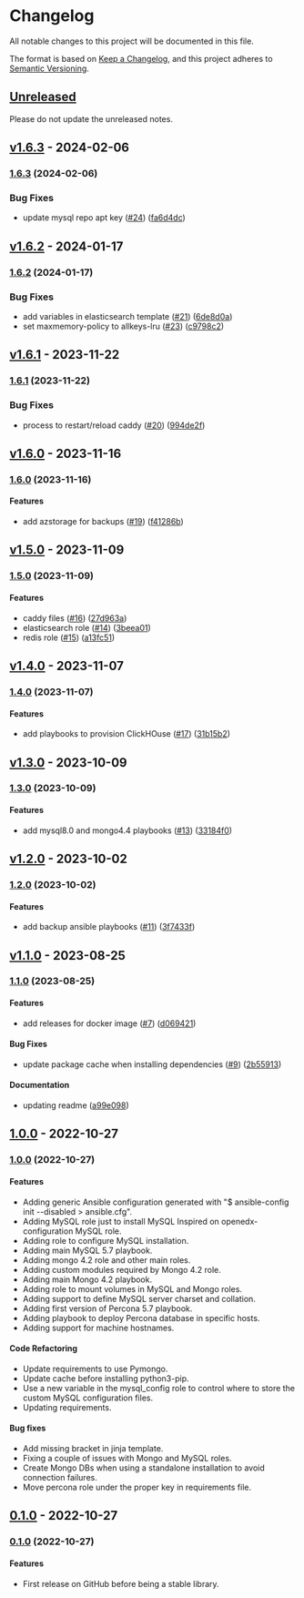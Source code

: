 # Changelog

All notable changes to this project will be documented in this file.

The format is based on [Keep a Changelog](https://keepachangelog.com/en/1.0.0/),
and this project adheres to [Semantic Versioning](https://semver.org/spec/v2.0.0.html).

## [Unreleased](https://github.com/eduNEXT/atlas-ansible-utils/compare/v1.6.3...HEAD)

Please do not update the unreleased notes.

<!-- Content should be placed here -->
## [v1.6.3](https://github.com/eduNEXT/atlas-ansible-utils/compare/v1.6.2...v1.6.3) - 2024-02-06

### [1.6.3](https://github.com/eduNEXT/atlas-ansible-utils/compare/v1.6.2...v1.6.3) (2024-02-06)

### Bug Fixes

- update mysql repo apt key ([#24](https://github.com/eduNEXT/atlas-ansible-utils/issues/24)) ([fa6d4dc](https://github.com/eduNEXT/atlas-ansible-utils/commit/fa6d4dc66251cc1c8744c6d5df6ab15a5de72421))

## [v1.6.2](https://github.com/eduNEXT/atlas-ansible-utils/compare/v1.6.1...v1.6.2) - 2024-01-17

### [1.6.2](https://github.com/eduNEXT/atlas-ansible-utils/compare/v1.6.1...v1.6.2) (2024-01-17)

### Bug Fixes

- add variables in elasticsearch template ([#21](https://github.com/eduNEXT/atlas-ansible-utils/issues/21)) ([6de8d0a](https://github.com/eduNEXT/atlas-ansible-utils/commit/6de8d0aec593f647cf6f9fd3b807fe1b05105491))
- set maxmemory-policy to allkeys-lru ([#23](https://github.com/eduNEXT/atlas-ansible-utils/issues/23)) ([c9798c2](https://github.com/eduNEXT/atlas-ansible-utils/commit/c9798c20a126ce47b8a0790390fdb8ec7ba3bf5e))

## [v1.6.1](https://github.com/eduNEXT/atlas-ansible-utils/compare/v1.6.0...v1.6.1) - 2023-11-22

### [1.6.1](https://github.com/eduNEXT/atlas-ansible-utils/compare/v1.6.0...v1.6.1) (2023-11-22)

### Bug Fixes

- process to restart/reload caddy ([#20](https://github.com/eduNEXT/atlas-ansible-utils/issues/20)) ([994de2f](https://github.com/eduNEXT/atlas-ansible-utils/commit/994de2f326faa177b84a3cdd0db62019458e2db8))

## [v1.6.0](https://github.com/eduNEXT/atlas-ansible-utils/compare/v1.5.0...v1.6.0) - 2023-11-16

### [1.6.0](https://github.com/eduNEXT/atlas-ansible-utils/compare/v1.5.0...v1.6.0) (2023-11-16)

#### Features

- add azstorage for backups ([#19](https://github.com/eduNEXT/atlas-ansible-utils/issues/19)) ([f41286b](https://github.com/eduNEXT/atlas-ansible-utils/commit/f41286bb023fd048d0e21eea64d4f0781ce7c5d3))

## [v1.5.0](https://github.com/eduNEXT/atlas-ansible-utils/compare/v1.4.0...v1.5.0) - 2023-11-09

### [1.5.0](https://github.com/eduNEXT/atlas-ansible-utils/compare/v1.4.0...v1.5.0) (2023-11-09)

#### Features

- caddy files ([#16](https://github.com/eduNEXT/atlas-ansible-utils/issues/16)) ([27d963a](https://github.com/eduNEXT/atlas-ansible-utils/commit/27d963a3e6cf33b8ee088faf1a34e0e4489d0df7))
- elasticsearch role ([#14](https://github.com/eduNEXT/atlas-ansible-utils/issues/14)) ([3beea01](https://github.com/eduNEXT/atlas-ansible-utils/commit/3beea01bdee0faf5ed24dba37c273b394cddf50e))
- redis role ([#15](https://github.com/eduNEXT/atlas-ansible-utils/issues/15)) ([a13fc51](https://github.com/eduNEXT/atlas-ansible-utils/commit/a13fc51946e8c91ce6f82b7d094abab5bc9a91fd))

## [v1.4.0](https://github.com/eduNEXT/atlas-ansible-utils/compare/v1.3.0...v1.4.0) - 2023-11-07

### [1.4.0](https://github.com/eduNEXT/atlas-ansible-utils/compare/v1.3.0...v1.4.0) (2023-11-07)

#### Features

- add playbooks to provision ClickHOuse ([#17](https://github.com/eduNEXT/atlas-ansible-utils/issues/17)) ([31b15b2](https://github.com/eduNEXT/atlas-ansible-utils/commit/31b15b21a10170099cd10a52ac453471d539fdb3))

## [v1.3.0](https://github.com/eduNEXT/atlas-ansible-utils/compare/v1.2.0...v1.3.0) - 2023-10-09

### [1.3.0](https://github.com/eduNEXT/atlas-ansible-utils/compare/v1.2.0...v1.3.0) (2023-10-09)

#### Features

- add mysql8.0 and mongo4.4 playbooks ([#13](https://github.com/eduNEXT/atlas-ansible-utils/issues/13)) ([33184f0](https://github.com/eduNEXT/atlas-ansible-utils/commit/33184f01195b91202ae858b39d4a2dff5b751545))

## [v1.2.0](https://github.com/eduNEXT/atlas-ansible-utils/compare/v1.1.0...v1.2.0) - 2023-10-02

### [1.2.0](https://github.com/eduNEXT/atlas-ansible-utils/compare/v1.1.0...v1.2.0) (2023-10-02)

#### Features

- add backup ansible playbooks ([#11](https://github.com/eduNEXT/atlas-ansible-utils/issues/11)) ([3f7433f](https://github.com/eduNEXT/atlas-ansible-utils/commit/3f7433f7c7aba0aeb1573d7e8d8164bf8a0d0104))

## [v1.1.0](https://github.com/eduNEXT/atlas-ansible-utils/compare/1.0.0...v1.1.0) - 2023-08-25

### [1.1.0](https://github.com/eduNEXT/atlas-ansible-utils/compare/v1.0.0...v1.1.0) (2023-08-25)

#### Features

- add releases for docker image ([#7](https://github.com/eduNEXT/atlas-ansible-utils/issues/7)) ([d069421](https://github.com/eduNEXT/atlas-ansible-utils/commit/d069421a78e7beb85ef3227e2ad880f146cbe139))

#### Bug Fixes

- update package cache when installing dependencies ([#9](https://github.com/eduNEXT/atlas-ansible-utils/issues/9)) ([2b55913](https://github.com/eduNEXT/atlas-ansible-utils/commit/2b559130fb5559ca744b2e8f15b98170a394c55f))

#### Documentation

- updating readme ([a99e098](https://github.com/eduNEXT/atlas-ansible-utils/commit/a99e098773cfc0de21cf75f25c17133547da926a))

## [1.0.0](https://github.com/eduNEXT/atlas-ansible-utils/compare/0.1.0...1.0.0) - 2022-10-27

### [1.0.0](https://github.com/eduNEXT/atlas-ansible-utils/compare/0.1.0...1.0.0) (2022-10-27)

#### Features

- Adding generic Ansible configuration generated with "$ ansible-config init --disabled > ansible.cfg".
- Adding MySQL role just to install MySQL Inspired on openedx-configuration MySQL role.
- Adding role to configure MySQL installation.
- Adding main MySQL 5.7 playbook.
- Adding mongo 4.2 role and other main roles.
- Adding custom modules required by Mongo 4.2 role.
- Adding main Mongo 4.2 playbook.
- Adding role to mount volumes in MySQL and Mongo roles.
- Adding support to define MySQL server charset and collation.
- Adding first version of Percona 5.7 playbook.
- Adding playbook to deploy Percona database in specific hosts.
- Adding support for machine hostnames.

#### Code Refactoring

- Update requirements to use Pymongo.
- Update cache before installing python3-pip.
- Use a new variable in the mysql_config role to control where to store the custom MySQL configuration files.
- Updating requirements.

#### Bug fixes

- Add missing bracket in jinja template.
- Fixing a couple of issues with Mongo and MySQL roles.
- Create Mongo DBs when using a standalone installation to avoid connection failures.
- Move percona role under the proper key in requirements file.

## [0.1.0](https://github.com/eduNEXT/atlas-ansible-utils/commits/0.1.0) - 2022-10-27

### [0.1.0](https://github.com/eduNEXT/atlas-ansible-utils/commits/0.1.0) (2022-10-27)

#### Features

- First release on GitHub before being a stable library.
